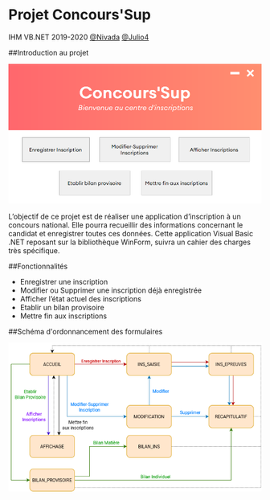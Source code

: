 # Projet Concours'Sup

IHM VB.NET 2019-2020
[@Nivada](https://github.com/nivadada)
[@Julio4](https://github.com/julio4)

##Introduction au projet

![Le menu d'Accueil](https://github.com/julio4/Concours-Sup/blob/master/data/menu.png)
 
L’objectif de ce projet est de réaliser une application d’inscription à un concours national. Elle pourra recueillir des informations concernant le candidat et enregistrer toutes ces données.
Cette application Visual Basic .NET reposant sur la bibliothèque WinForm, suivra un cahier des charges très spécifique.

##Fonctionnalités

* Enregistrer une inscription
* Modifier ou Supprimer une inscription déjà enregistrée
* Afficher l’état actuel des inscriptions
* Etablir un bilan provisoire
* Mettre fin aux inscriptions

##Schéma d'ordonnancement des formulaires

![Schéma d'ordonnancement](https://github.com/julio4/Concours-Sup/blob/master/data/Schema.png)
